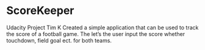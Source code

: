 # ScoreKeeper
Udacity Project Tim K
Created a simple application that can be used to track the score of a football game. The let’s the user input the score whether touchdown, field goal ect. for both teams.
